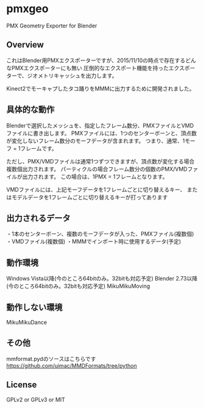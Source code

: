 # pmxgeo
PMX Geometry Exporter for Blender

## Overview
これはBlender用PMXエクスポーターですが、2015/11/10の時点で存在するどんなPMXエクスポーターにも無い
圧倒的なエクスポート機能を持ったエクスポーターで、ジオメトリキャッシュを出力します。

Kinect2でモーキャプしたタコ踊りをMMMに出力するために開発されました。

## 具体的な動作
Blenderで選択したメッシュを、指定したフレーム数分、PMXファイルとVMDファイルに書き出します。
PMXファイルには、1つのセンターボーンと、頂点数が変化しないフレーム数分のモーフデータが含まれます。
つまり、通常、1モーフ = 1フレームです。

ただし、PMX/VMDファイルは通常1つずつできますが、頂点数が変化する場合複数個出力されます。
パーティクルの場合フレーム数分の個数のPMX/VMDファイルが出力されます。
この場合は、1PMX = 1フレームとなります。

VMDファイルには、上記モーフデータを1フレームごとに切り替えるキー、
またはモデルデータを1フレームごとに切り替えるキーが打ってあります

## 出力されるデータ
・1本のセンターボーン、複数のモーフデータが入った、PMXファイル(複数個)
・VMDファイル(複数個)
・MMMでインポート時に使用するデータ(予定)

## 動作環境
Windows Vista以降(今のところ64bitのみ。32bitも対応予定)
Blender 2.73以降(今のところ64bitのみ。32bitも対応予定)
MikuMikuMoving

## 動作しない環境
MikuMikuDance

## その他
mmformat.pydのソースはこちらです
https://github.com/uimac/MMDFormats/tree/python

## License
GPLv2 or GPLv3 or MIT
